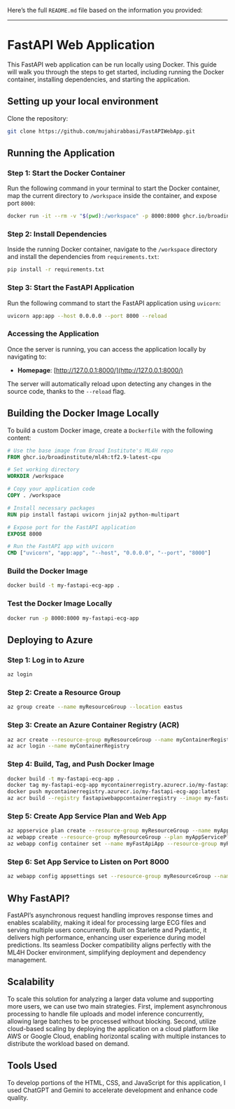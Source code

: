 Here’s the full `README.md` file based on the information you provided:

---

# FastAPI Web Application

This FastAPI web application can be run locally using Docker. This guide will walk you through the steps to get started, including running the Docker container, installing dependencies, and starting the application.

## Setting up your local environment

Clone the repository:

```bash
git clone https://github.com/mujahirabbasi/FastAPIWebApp.git
```

## Running the Application

### Step 1: Start the Docker Container

Run the following command in your terminal to start the Docker container, map the current directory to `/workspace` inside the container, and expose port `8000`:

```bash
docker run -it --rm -v "$(pwd):/workspace" -p 8000:8000 ghcr.io/broadinstitute/ml4h:tf2.9-latest-cpu
```

### Step 2: Install Dependencies

Inside the running Docker container, navigate to the `/workspace` directory and install the dependencies from `requirements.txt`:

```bash
pip install -r requirements.txt
```

### Step 3: Start the FastAPI Application

Run the following command to start the FastAPI application using `uvicorn`:

```bash
uvicorn app:app --host 0.0.0.0 --port 8000 --reload
```

### Accessing the Application

Once the server is running, you can access the application locally by navigating to:

- **Homepage**: [http://127.0.0.1:8000/](http://127.0.0.1:8000/)

The server will automatically reload upon detecting any changes in the source code, thanks to the `--reload` flag.

## Building the Docker Image Locally

To build a custom Docker image, create a `Dockerfile` with the following content:

```dockerfile
# Use the base image from Broad Institute's ML4H repo
FROM ghcr.io/broadinstitute/ml4h:tf2.9-latest-cpu

# Set working directory
WORKDIR /workspace

# Copy your application code
COPY . /workspace

# Install necessary packages
RUN pip install fastapi uvicorn jinja2 python-multipart

# Expose port for the FastAPI application
EXPOSE 8000

# Run the FastAPI app with uvicorn
CMD ["uvicorn", "app:app", "--host", "0.0.0.0", "--port", "8000"]
```

### Build the Docker Image

```bash
docker build -t my-fastapi-ecg-app .
```

### Test the Docker Image Locally

```bash
docker run -p 8000:8000 my-fastapi-ecg-app
```

## Deploying to Azure

### Step 1: Log in to Azure

```bash
az login
```

### Step 2: Create a Resource Group

```bash
az group create --name myResourceGroup --location eastus
```

### Step 3: Create an Azure Container Registry (ACR)

```bash
az acr create --resource-group myResourceGroup --name myContainerRegistry --sku Basic
az acr login --name myContainerRegistry
```

### Step 4: Build, Tag, and Push Docker Image

```bash
docker build -t my-fastapi-ecg-app .
docker tag my-fastapi-ecg-app mycontainerregistry.azurecr.io/my-fastapi-ecg-app:latest
docker push mycontainerregistry.azurecr.io/my-fastapi-ecg-app:latest
az acr build --registry fastapiwebappcontainerregistry --image my-fastapi-ecg-app:latest .
```

### Step 5: Create App Service Plan and Web App

```bash
az appservice plan create --resource-group myResourceGroup --name myAppServicePlan --is-linux --sku B1
az webapp create --resource-group myResourceGroup --plan myAppServicePlan --name myFastApiApp --deployment-container-image-name mycontainerregistry.azurecr.io/my-fastapi-ecg-app:latest
az webapp config container set --name myFastApiApp --resource-group myResourceGroup --docker-custom-image-name mycontainerregistry.azurecr.io/my-fastapi-ecg-app:latest --docker-registry-server-url https://mycontainerregistry.azurecr.io
```

### Step 6: Set App Service to Listen on Port 8000

```bash
az webapp config appsettings set --resource-group myResourceGroup --name myFastApiApp --settings WEBSITES_PORT=8000
```

## Why FastAPI?

FastAPI’s asynchronous request handling improves response times and enables scalability, making it ideal for processing large ECG files and serving multiple users concurrently. Built on Starlette and Pydantic, it delivers high performance, enhancing user experience during model predictions. Its seamless Docker compatibility aligns perfectly with the ML4H Docker environment, simplifying deployment and dependency management.

## Scalability

To scale this solution for analyzing a larger data volume and supporting more users, we can use two main strategies. First, implement asynchronous processing to handle file uploads and model inference concurrently, allowing large batches to be processed without blocking. Second, utilize cloud-based scaling by deploying the application on a cloud platform like AWS or Google Cloud, enabling horizontal scaling with multiple instances to distribute the workload based on demand. 

## Tools Used
To develop portions of the HTML, CSS, and JavaScript for this application, I used ChatGPT and Gemini to accelerate development and enhance code quality.


